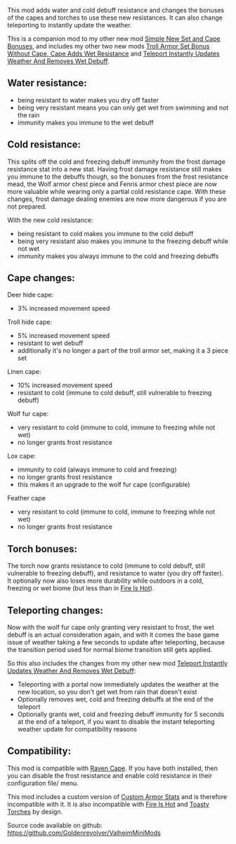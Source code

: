 This mod adds water and cold debuff resistance and changes the bonuses of the capes and torches to use these new resistances. It can also change teleporting to instantly update the weather.

This is a companion mod to my other new mod [Simple New Set and Cape Bonuses](https://valheim.thunderstore.io/package/Goldenrevolver/Simple_New_Set_and_Cape_Bonuses/), and includes my other two new mods [Troll Armor Set Bonus Without Cape, Cape Adds Wet Resistance](https://valheim.thunderstore.io/package/Goldenrevolver/Troll_Armor_Set_Bonus_Without_Cape_But_Cape_Adds_Wet_Resistance/) and [Teleport Instantly Updates Weather And Removes Wet Debuff](https://valheim.thunderstore.io/package/Goldenrevolver/Teleport_Instantly_Updates_Weather_And_Removes_Wet_Debuff/).


## Water resistance:

- being resistant to water makes you dry off faster
- being very resistant means you can only get wet from swimming and not the rain
- immunity makes you immune to the wet debuff


## Cold resistance:

This splits off the cold and freezing debuff immunity from the frost damage resistance stat into a new stat. Having frost damage resistance still makes you immune to the debuffs though, so the bonuses from the frost resistance mead, the Wolf armor chest piece and Fenris armor chest piece are now more valuable while wearing only a partial cold resistance cape. With these changes, frost damage dealing enemies are now more dangerous if you are not prepared.

With the new cold resistance:
- being resistant to cold makes you immune to the cold debuff
- being very resistant also makes you immune to the freezing debuff while not wet
- immunity makes you always immune to the cold and freezing debuffs


## Cape changes:

Deer hide cape:
- 3% increased movement speed

Troll hide cape:
- 5% increased movement speed
- resistant to wet debuff
- additionally it's no longer a part of the troll armor set, making it a 3 piece set

Linen cape:
- 10% increased movement speed
- resistant to cold (immune to cold debuff, still vulnerable to freezing debuff)

Wolf fur cape:
- very resistant to cold (immune to cold, immune to freezing while not wet)
- no longer grants frost resistance

Lox cape:
- immunity to cold (always immune to cold and freezing)
- no longer grants frost resistance
- this makes it an upgrade to the wolf fur cape (configurable)

Feather cape
- very resistant to cold (immune to cold, immune to freezing while not wet)
- no longer grants frost resistance


## Torch bonuses:

The torch now grants resistance to cold (immune to cold debuff, still vulnerable to freezing debuff), and resistance to water (you dry off faster).
It optionally now also loses more durability while outdoors in a cold, freezing or wet biome (but less than in [Fire Is Hot](https://www.nexusmods.com/valheim/mods/155)).


## Teleporting changes:

Now with the wolf fur cape only granting very resistant to frost, the wet debuff is an actual consideration again, and with it comes the base game issue of weather taking a few seconds to update after teleporting, because the transition period used for normal biome transition still gets applied.

So this also includes the changes from my other new mod [Teleport Instantly Updates Weather And Removes Wet Debuff](https://valheim.thunderstore.io/package/Goldenrevolver/Teleport_Instantly_Updates_Weather_And_Removes_Wet_Debuff/):
- Teleporting with a portal now immediately updates the weather at the new location, so you don't get wet from rain that doesn't exist
- Optionally removes wet, cold and freezing debuffs at the end of the teleport
- Optionally grants wet, cold and freezing debuff immunity for 5 seconds at the end of a teleport, if you want to disable the instant teleporting weather update for compatibility reasons


## Compatibility:

This mod is compatible with [Raven Cape](https://valheim.thunderstore.io/package/Tequila/Raven_Cape/). If you have both installed, then you can disable the frost resistance and enable cold resistance in their configuration file/ menu.

This mod includes a custom version of [Custom Armor Stats](https://www.nexusmods.com/valheim/mods/1162) and is therefore incompatible with it.
It is also incompatible with [Fire Is Hot](https://www.nexusmods.com/valheim/mods/155) and [Toasty Torches](https://www.nexusmods.com/valheim/mods/971/) by design.


Source code available on github: https://github.com/Goldenrevolver/ValheimMiniMods